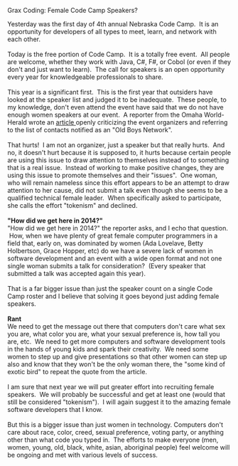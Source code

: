 Grax Coding: Female Code Camp Speakers?

Yesterday was the first day of 4th annual Nebraska Code Camp. &nbsp;It is an opportunity for developers of all types to meet, learn, and network with each other.<br />
<br />
Today is the free portion of Code Camp. &nbsp;It is a totally free event. &nbsp;All people are welcome, whether they work with Java, C#, F#, or Cobol (or even if they don't and just want to learn). &nbsp;The call for speakers is an open opportunity every year for knowledgeable professionals to share.<br />
<br />
This year is a significant first. &nbsp;This is the first year that outsiders have looked at the speaker list and judged it to be inadequate. &nbsp;These people, to my knowledge, don't even attend the event have said that we do not have enough women speakers at our event. &nbsp;A reporter from the Omaha World-Herald wrote an <a href="http://g.grax.com/O5HfJ8">article </a>openly criticizing the event organizers and referring to the list of contacts notified as an "Old Boys Network".<br />
<br />
That hurts! &nbsp;I am not an organizer, just a speaker but that really hurts. &nbsp;And no, it doesn't hurt because it is supposed to, it hurts because certain people are using this issue to draw attention to themselves instead of to something that is a real issue. &nbsp;Instead of working to make positive changes, they are using this issue to promote themselves and their "issues". &nbsp;One woman, who will remain nameless since this effort appears to be an attempt to draw attention to her cause, did not submit a talk even though she seems to be a qualified technical female leader. &nbsp;When specifically asked to participate, she calls the effort "tokenism" and declined.<br />
<br />
<b>"How did we get here in 2014?"</b><br />
"How did we get here in 2014?" the reporter asks, and I echo that question. &nbsp;How, when we have plenty of great female computer programmers in a field that, early on, was dominated by women (Ada Lovelave, Betty Holbertson, Grace Hopper, etc) do we have a severe lack of women in software development and an event with a wide open format and not one single woman submits a talk for consideration? &nbsp;(Every speaker that submitted a talk was accepted again this year).<br />
<br />
That is a far bigger issue than just the speaker count on a single Code Camp roster and I believe that solving it goes beyond just adding female speakers.<br />
<br />
<b>Rant</b><br />
We need to get the message out there that computers don't care what sex you are, what color you are, what your sexual preference is, how tall you are, etc. &nbsp;We need to get more computers and software development tools in the hands of young kids and spark their creativity. &nbsp;We need some women to step up and give presentations so that other women can step up also and know that they won't be the only woman there, the "some kind of exotic bird" to repeat the quote from the article.<br />
<br />
I am sure that next year we will put greater effort into recruiting female speakers. &nbsp;We will probably be successful and get at least one (would that still be considered "tokenism"). &nbsp;I will again suggest it to the amazing female software developers that I know. <br />
<br />
But this is a bigger issue than just women in technology. Computers don't care about race, color, creed, sexual preference, voting party, or anything other than what code you typed in. &nbsp;The efforts to make everyone (men, women, young, old, black, white, asian, aboriginal people) feel welcome will be ongoing and met with various levels of success.<br />
<br />
<br />
<br />
<br />
<br />
